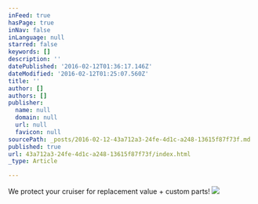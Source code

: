 ```yaml
---
inFeed: true
hasPage: true
inNav: false
inLanguage: null
starred: false
keywords: []
description: ''
datePublished: '2016-02-12T01:36:17.146Z'
dateModified: '2016-02-12T01:25:07.560Z'
title: ''
author: []
authors: []
publisher:
  name: null
  domain: null
  url: null
  favicon: null
sourcePath: _posts/2016-02-12-43a712a3-24fe-4d1c-a248-13615f87f73f.md
published: true
url: 43a712a3-24fe-4d1c-a248-13615f87f73f/index.html
_type: Article

---
```

We protect your cruiser for replacement value + custom parts!
![](https://the-grid-user-content.s3-us-west-2.amazonaws.com/6e4e7615-85c9-4bd9-816d-40c2d5383de1.jpg)